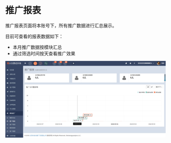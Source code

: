 # 推广报表

推广报表页面将本账号下，所有推广数据进行汇总展示。

目前可查看的报表数据如下：

* 本月推广数据按模块汇总
* 通过筛选时间按天查看推广效果

![](/assets/import.png)

